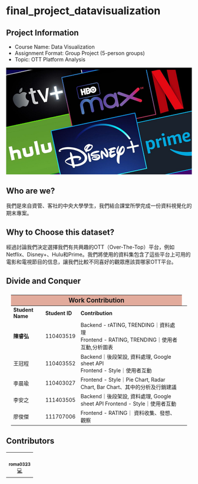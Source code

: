 # final_project_datavisualization

## Project Information
- Course Name: Data Visualization
- Assignment Format: Group Project (5-person groups)
- Topic: OTT Platform Analysis

<div align="center"> 
    <img src="/static/images/home.png" width="600px;" alt=""/>
</div>

## Who are we?

我們是來自資管、客社的中央大學學生，我們結合課堂所學完成一份資料視覺化的期末專案。  

## Why to Choose this dataset?
經過討論我們決定選擇我們有共興趣的OTT（Over-The-Top）平台，例如Netflix、Disney+、Hulu和Prime。我們將使用的資料集包含了這些平台上可用的電影和電視節目的信息，讓我們比較不同喜好的觀眾應該買哪家OTT平台。

## Divide and Conquer
<table style="margin-top: 5%; margin-left: 2.5%; margin-right: 2.5%; width: 95%;">
	<thead>
		<tr>
			<th colspan="3" style="text-align: center; background-color: #e2ab9c; font-size: larger;">
				Work Contribution
			</th>
		</tr>
	</thead>
	<tbody>
		<tr>
							<td><b>Student Name</b></td>
							<td><b>Student ID</b></td>
							<td><b>Contribution</b></td>
						</tr>
						<tr>
							<td><b>陳睿弘</b></td>
							<td>110403519</td>
							<td>Backend - rATING, TRENDING｜資料處理<br>
								Frontend - RATING, TRENDING｜使用者互動,分析圖表<td>
						</tr>
						<tr>
							<td>王冠程</td>
							<td>110403552</td>
							<td>Backend｜後段架設, 資料處理, Google sheet API<br>
								Frontend - Style｜使用者互動</td>
						</tr>
						<tr>
							<td>李晨瑜</td>
							<td>110403027</td>
							<td>Frontend - Style｜Pie Chart, Radar Chart, Bar Chart、其中的分析及行銷建議</td>
						</tr>
						<tr>
							<td>李安之</td>
							<td>111403505</td>
							<td>Backend｜後段架設, 資料處理, Google sheet API
								Frontend - Style｜使用者互動</td>
						</tr>
						<tr>
							<td>廖俊傑</td>
							<td>111707006</td>
							<td>Frontend - RATING｜ 資料收集、發想、觀察</td>
						</tr>
	</tbody>
</table>


## Contributors
<table>
  <tr>
    <td align="center"><a href="https://github.com/roma0323"><img src="https://avatars.githubusercontent.com/u/54255701?v=4" width="100px;" alt=""/><br /><sub><b>roma0323</b></sub></a><br /><a href="https://github.com/roma0323" title="Code">💻</a></td>
  </tr>
</table>

